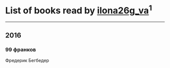 # List of books read by [ilona26g_va](http://vk.com/id395967588)<sup>1</sup>
---

## 2016

### 99 франков
Фредерик Бегбедер




